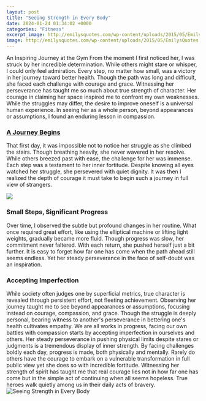 ```yaml
---
layout: post
title: "Seeing Strength in Every Body"
date: 2024-01-24 01:34:02 +0000
categories: "Fitness"
excerpt_image: http://emilysquotes.com/wp-content/uploads/2015/05/EmilysQuotes.Com-strength-growth-continuous-effort-struggle-suffer-pain-life-Napoleon-Hill.jpg
image: http://emilysquotes.com/wp-content/uploads/2015/05/EmilysQuotes.Com-strength-growth-continuous-effort-struggle-suffer-pain-life-Napoleon-Hill.jpg
---
```


An Inspiring Journey at the Gym
From the moment I first noticed her, I was struck by her incredible determination. While others might stare or whisper, I could only feel admiration. Every step, no matter how small, was a victory in her journey toward better health. Though the path was long and difficult, she faced each challenge with courage and grace. 
Witnessing her perseverance has taught me so much about true strength of character. Her courage in claiming her space inspired me to confront my own weaknesses. While the struggles may differ, the desire to improve oneself is a universal human experience. In seeing her as a whole person, beyond appearances or assumptions, I found an enduring lesson in compassion.
### [A Journey Begins](https://store.fi.io.vn/womens-cow-funny-animal-cute-rainbow-graphic-for-men-women-and-kids-v-neck-t-shirt/men&)
That first day, it was impossible not to notice her struggle as she climbed the stairs. Though breathing heavily, she never wavered in her resolve. While others breezed past with ease, the challenge for her was immense. Each step was a testament to her inner fortitude. Despite knowing all eyes watched her struggle, she persevered with quiet dignity. It was then I realized the depth of courage it must take to begin such a journey in full view of strangers. 

![](https://www.inspiredlifehq.com/wp-content/uploads/2021/08/quotes-about-strength-in-hard-times.jpg)
### **Small Steps, Significant Progress**  
Over time, I observed the subtle but profound changes in her routine. What once required great effort, like using the elliptical machine or lifting light weights, gradually became more fluid. Though progress was slow, her commitment never faltered. With each return, she pushed herself just a bit further. It is easy to forget how far one has come when the path ahead still seems endless. Yet her steady perseverance in the face of self-doubt was an inspiration.
### **Accepting Imperfection**
While society often judges one by superficial metrics, true character is revealed through persistent effort, not fleeting achievement. Observing her journey taught me to see beyond appearances or assumptions, focusing instead on courage, compassion, and grace. Though the struggle is deeply personal, bearing witness to another's perseverance in bettering one's health cultivates empathy. We are all works in progress, facing our own battles with compassion starts by accepting imperfection in ourselves and others.
Her steady perseverance in pushing physical limits despite stares or judgments is a tremendous display of inner strength. By facing challenges boldly each day, progress is made, both physically and mentally. Rarely do others have the courage to embark on a vulnerable transformation in full public view yet she does so with incredible fortitude. Witnessing her strength of spirit has taught me that real courage lies not in how far one has come but in the simple act of continuing when all seems hopeless. True heroes walk quietly among us in their daily acts of bravery.
![Seeing Strength in Every Body](http://emilysquotes.com/wp-content/uploads/2015/05/EmilysQuotes.Com-strength-growth-continuous-effort-struggle-suffer-pain-life-Napoleon-Hill.jpg)